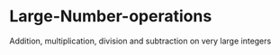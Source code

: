 # Large-Number-operations
Addition, multiplication, division and subtraction on very large integers
